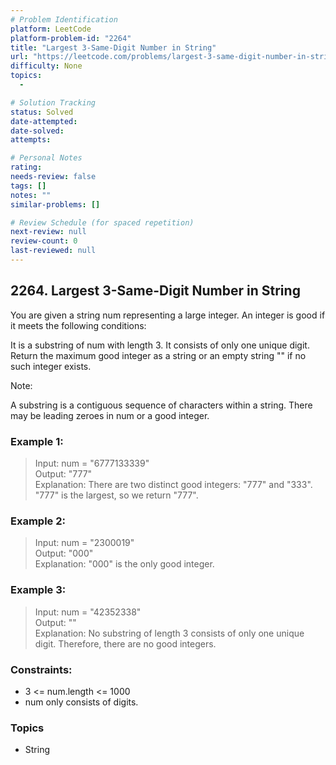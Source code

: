 ```yaml
---
# Problem Identification
platform: LeetCode
platform-problem-id: "2264"
title: "Largest 3-Same-Digit Number in String"
url: "https://leetcode.com/problems/largest-3-same-digit-number-in-string/"
difficulty: None
topics:
  -

# Solution Tracking
status: Solved
date-attempted:
date-solved:
attempts:

# Personal Notes
rating:
needs-review: false
tags: []
notes: ""
similar-problems: []

# Review Schedule (for spaced repetition)
next-review: null
review-count: 0
last-reviewed: null
---
```


## 2264. Largest 3-Same-Digit Number in String
You are given a string num representing a large integer. An integer is good if it meets the following conditions:

It is a substring of num with length 3.
It consists of only one unique digit.
Return the maximum good integer as a string or an empty string "" if no such integer exists.

Note:

A substring is a contiguous sequence of characters within a string.
There may be leading zeroes in num or a good integer.

### Example 1:

> Input: num = "6777133339"<br/>
> Output: "777"<br/>
> Explanation: There are two distinct good integers: "777" and "333".<br/>
> "777" is the largest, so we return "777".<br/>

### Example 2:

> Input: num = "2300019"<br/>
> Output: "000"<br/>
> Explanation: "000" is the only good integer.<br/>

### Example 3:

> Input: num = "42352338"<br/>
> Output: ""<br/>
> Explanation: No substring of length 3 consists of only one unique digit. Therefore, there are no good integers.
 

### Constraints:

- 3 <= num.length <= 1000
- num only consists of digits.

### Topics

- String